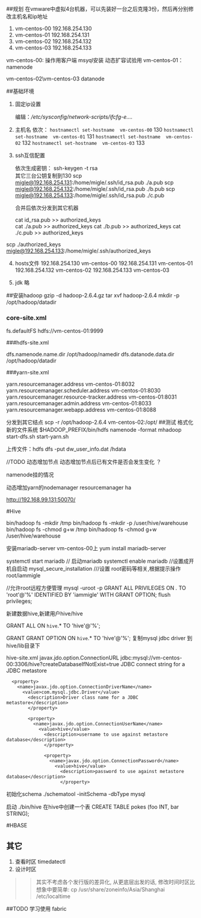 ##规划
在vmware中虚拟4台机器，可以先装好一台之后克隆3份，然后再分别修改主机名和ip地址

1. vm-centos-00   192.168.254.130  
2. vm-centos-01   192.168.254.131
3. vm-centos-02   192.168.254.132
4. vm-centos-03   192.168.254.133


vm-centos-00:
    操作用客户端
    msyql安装 
    动态扩容试验用
vm-centos-01：
    namenode

vm-centos-02\vm-centos-03
    datanode


##基础环境
1. 固定ip设置

    编辑：*/etc/sysconfig/network-scripts/ifcfg-e....*

2. 主机名
    依次：
        `hostnamectl set-hostname  vm-centos-00`    130
        `hostnamectl set-hostname  vm-centos-01`    131
        `hostnamectl set-hostname  vm-centos-02`    132
        `hostnamectl set-hostname  vm-centos-03`    133

3. ssh互信配置

    依次生成密钥： ssh-keygen -t rsa  
    其它三台公钥复制到130
    scp migle@192.168.254.131:/home/migle/.ssh/id_rsa.pub ./a.pub
    scp migle@192.168.254.132:/home/migle/.ssh/id_rsa.pub ./b.pub
    scp migle@192.168.254.133:/home/migle/.ssh/id_rsa.pub ./c.pub
    
    合并后依次分发到其它机器

    cat id_rsa.pub >> authorized_keys   
    cat ./a.pub >> authorized_keys
    cat ./b.pub >> authorized_keys
    cat ./c.pub >> authorized_keys

scp ./authorized_keys  migle@192.168.254.133:/home/migle/.ssh/authorized_keys 

4. hosts文件
    192.168.254.130  vm-centos-00
    192.168.254.131  vm-centos-01
    192.168.254.132  vm-centos-02
    192.168.254.133  vm-centos-03


4. jdk
    略


##安装hadoop
    gzip -d hadoop-2.6.4.gz
    tar xvf hadoop-2.6.4
mkdir -p /opt/hadoop/datadir

### core-site.xml
 <property>
     <name>fs.defaultFS</name>
     <value>hdfs://vm-centos-01:9999</value>
 </property>

###hdfs-site.xml

<!--namenode-->
<property>
        <name>dfs.namenode.name.dir</name>
        <value>/opt/hadoop/namedir</value>
</property>
<!--DataNode-->
<property>
        <name>dfs.datanode.data.dir</name>
        <value>/opt/hadoop/datadir</value>
</property>

###yarn-site.xml


<!-- Site specific YARN configuration properties -->
<property>
        <name>yarn.resourcemanager.address</name>
        <value>vm-centos-01:8032</value>
</property>
<property>
        <name>yarn.resourcemanager.scheduler.address</name>
        <value>vm-centos-01:8030</value>
</property>

<property>
        <name>yarn.resourcemanager.resource-tracker.address</name>
        <value>vm-centos-01:8031</value>
</property>

<property>
        <name>yarn.resourcemanager.admin.address</name>
        <value>vm-centos-01:8033</value>
</property>

<property>
        <name>yarn.resourcemanager.webapp.address</name>
        <value>vm-centos-01:8088</value>
</property>

分发到其它结点
 scp -r /opt/hadoop-2.6.4 vm-centos-02:/opt/
##测试
格式化新的文件系统
$HADOOP_PREFIX/bin/hdfs namenode -format mhadoop
start-dfs.sh
start-yarn.sh

上传文件：hdfs dfs -put dw_user_info.dat /hdata

//TODO 
动态增加节点
动态增加节点后已有文件是否会发生变化 ？

namenode挂的情况

动态增加yarn的nodemanager
resourcemanager ha

http://192.168.99.131:50070/

#Hive

bin/hadoop fs -mkdir       /tmp
bin/hadoop fs -mkdir   -p    /user/hive/warehouse
bin/hadoop fs -chmod g+w   /tmp
bin/hadoop fs -chmod g+w   /user/hive/warehouse


安装mariadb-server 
vm-centos-00上
yum install mariadb-server

systemctl start mariadb // 启动mariadb
systemctl enable mariadb //设置成开机自启动
mysql_secure_installation ///设置 root密码等相关,根据提示操作   root/iammigle

//允许root远程方便管理
mysql -uroot -p
GRANT ALL PRIVILEGES ON *.* TO 'root'@'%' IDENTIFIED BY 'iammigle' WITH GRANT OPTION;
flush privileges;

新建数据hive,新建用户hive/hive

GRANT ALL ON `hive`.* TO 'hive'@'%';

GRANT GRANT OPTION ON `hive`.* TO 'hive'@'%';
复制mysql jdbc driver 到hive/lib目录下

hive-site.xml
  <name>javax.jdo.option.ConnectionURL</name>
    <value>jdbc:mysql://vm-centos-00:3306/hive?createDatabaseIfNotExist=true</value>
      <description>JDBC connect string for a JDBC metastore</description>
      </property>

      <property>
        <name>javax.jdo.option.ConnectionDriverName</name>
          <value>com.mysql.jdbc.Driver</value>
            <description>Driver class name for a JDBC metastore</description>
            </property>

            <property>
              <name>javax.jdo.option.ConnectionUserName</name>
                <value>hive</value>
                  <description>username to use against metastore database</description>
                  </property>

                  <property>
                    <name>javax.jdo.option.ConnectionPassword</name>
                      <value>hive</value>
                        <description>password to use against metastore database</description>
                        </property>

初始化schema
./schematool -initSchema -dbType mysql


启动
./bin/hive
在hive中创建一个表
CREATE TABLE pokes (foo INT, bar STRING);


#HBASE


## 其它
1. 查看时区 timedatectl 
2. 设计时区  
>>其实不考虑各个发行版的差异化, 从更底层出发的话, 修改时间时区比想象中要简单:
cp /usr/share/zoneinfo/Asia/Shanghai /etc/localtime

##TODO
学习使用 fabric